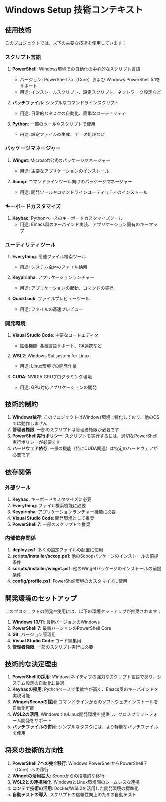 # Windows Setup 技術コンテキスト

## 使用技術

このプロジェクトでは、以下の主要な技術を使用しています：

### スクリプト言語

1. **PowerShell**: Windows環境での自動化の中心的なスクリプト言語
   - バージョン: PowerShell 7.x（Core）および Windows PowerShell 5.1をサポート
   - 用途: インストールスクリプト、設定スクリプト、ネットワーク設定など

2. **バッチファイル**: シンプルなコマンドラインスクリプト
   - 用途: 日常的なタスクの自動化、簡単なユーティリティ

3. **Python**: 一部のツールやスクリプトで使用
   - 用途: 設定ファイルの生成、データ処理など

### パッケージマネージャー

1. **Winget**: Microsoft公式のパッケージマネージャー
   - 用途: 主要なアプリケーションのインストール

2. **Scoop**: コマンドラインツール向けのパッケージマネージャー
   - 用途: 開発ツールやコマンドラインユーティリティのインストール

### キーボードカスタマイズ

1. **Keyhac**: Pythonベースのキーボードカスタマイズツール
   - 用途: Emacs風のキーバインド実装、アプリケーション固有のキーマップ

### ユーティリティツール

1. **Everything**: 高速ファイル検索ツール
   - 用途: システム全体のファイル検索

2. **Keypirinha**: アプリケーションランチャー
   - 用途: アプリケーションの起動、コマンドの実行

3. **QuickLook**: ファイルプレビューツール
   - 用途: ファイルの高速プレビュー

### 開発環境

1. **Visual Studio Code**: 主要なコードエディタ
   - 拡張機能: 各種言語サポート、Git連携など

2. **WSL2**: Windows Subsystem for Linux
   - 用途: Linux環境での開発作業

3. **CUDA**: NVIDIA GPUプログラミング環境
   - 用途: GPU対応アプリケーションの開発

## 技術的制約

1. **Windows依存**: このプロジェクトはWindows環境に特化しており、他のOSでは動作しません
2. **管理者権限**: 一部のスクリプトは管理者権限が必要です
3. **PowerShell実行ポリシー**: スクリプトを実行するには、適切なPowerShell実行ポリシーが必要です
4. **ハードウェア依存**: 一部の機能（特にCUDA関連）は特定のハードウェアが必要です

## 依存関係

### 外部ツール

1. **Keyhac**: キーボードカスタマイズに必要
2. **Everything**: ファイル検索機能に必要
3. **Keypirinha**: アプリケーションランチャー機能に必要
4. **Visual Studio Code**: 開発環境として推奨
5. **PowerShell 7**: 一部のスクリプトで推奨

### 内部依存関係

1. **deploy.ps1**: 多くの設定ファイルの配置に使用
2. **scripts/installer/scoop.ps1**: 他のScoopパッケージのインストールの前提条件
3. **scripts/installer/winget.ps1**: 他のWingetパッケージのインストールの前提条件
4. **config/profile.ps1**: PowerShell環境のカスタマイズに使用

## 開発環境のセットアップ

このプロジェクトの開発や使用には、以下の環境セットアップが推奨されます：

1. **Windows 10/11**: 最新バージョンのWindows
2. **PowerShell 7**: 最新バージョンのPowerShell Core
3. **Git**: バージョン管理用
4. **Visual Studio Code**: コード編集用
5. **管理者権限**: 一部のスクリプト実行に必要

## 技術的な決定理由

1. **PowerShellの採用**: Windowsネイティブの強力なスクリプト言語であり、システム設定の自動化に最適
2. **Keyhacの採用**: Pythonベースで柔軟性が高く、Emacs風のキーバインドを実現可能
3. **Winget/Scoopの採用**: コマンドラインからのソフトウェアインストールを自動化可能
4. **WSL2の活用**: WindowsでのLinux開発環境を提供し、クロスプラットフォーム開発をサポート
5. **バッチファイルの併用**: シンプルなタスクには、より軽量なバッチファイルを使用

## 将来の技術的方向性

1. **PowerShell 7への完全移行**: Windows PowerShellからPowerShell 7（Core）への移行
2. **Wingetの活用拡大**: Scoopからの段階的な移行
3. **WSL2との連携強化**: WindowsとLinux環境間のシームレスな連携
4. **コンテナ技術の活用**: Docker/WSL2を活用した開発環境の標準化
5. **自動テストの導入**: スクリプトの信頼性向上のための自動テスト
